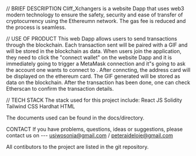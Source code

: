 // BRIEF DESCRIPTION
Cliff_Xchangers is a website Dapp that uses web3 modern technology to ensure the safety, security and ease of transfer of cryptocurrency using the Ethereumn network. The gas fee is reduced and the process is seamless.

// USE OF PRODUCT
This web Dapp allows users to send transactions through the blockchain. Each transaction sent will be paired with a GIF and will be stored in the blockchain as data. When users join the application, they need to click the "connect wallet" on the website Dapp and it is immediately going to trigger a MetaMask connection and it"s going to ask the account one wants to connect to . After conncting, the address card will be displayed on the ethereum card. The GIF generated will be stored as data on the blockchain. After the transaction has been done, one can check Etherscan to confirm the transaction details.

// TECH STACK
The stack used for this project include:
React JS
Solidity
Tailwind CSS
Hardhat
HTML

The documents used can be found in the docs/directory.

CONTACT
If you have problems, questions, ideas or suggestions, please contact us on --- usiwosonia@gmail.com / peteraideloje@gmail.com

All contibutors to the project are listed in the git repository.
